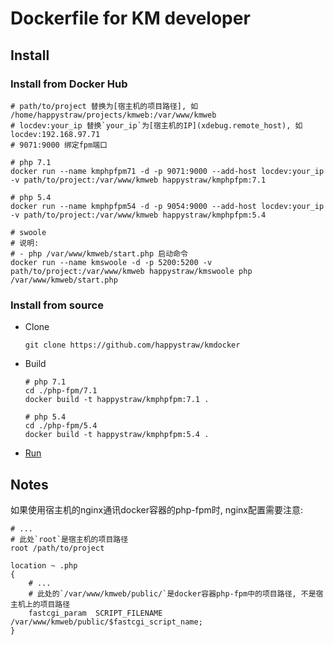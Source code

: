 # Dockerfile for KM developer

## Install

### Install from Docker Hub

```shell
# path/to/project 替换为[宿主机的项目路径], 如 /home/happystraw/projects/kmweb:/var/www/kmweb
# locdev:your_ip 替换`your_ip`为[宿主机的IP](xdebug.remote_host), 如 locdev:192.168.97.71
# 9071:9000 绑定fpm端口

# php 7.1
docker run --name kmphpfpm71 -d -p 9071:9000 --add-host locdev:your_ip -v path/to/project:/var/www/kmweb happystraw/kmphpfpm:7.1

# php 5.4
docker run --name kmphpfpm54 -d -p 9054:9000 --add-host locdev:your_ip -v path/to/project:/var/www/kmweb happystraw/kmphpfpm:5.4

# swoole
# 说明:
# - php /var/www/kmweb/start.php 启动命令
docker run --name kmswoole -d -p 5200:5200 -v path/to/project:/var/www/kmweb happystraw/kmswoole php /var/www/kmweb/start.php
```

### Install from source

* Clone

  ```shell
  git clone https://github.com/happystraw/kmdocker
  ```

* Build

  ```shell
  # php 7.1
  cd ./php-fpm/7.1
  docker build -t happystraw/kmphpfpm:7.1 .

  # php 5.4
  cd ./php-fpm/5.4
  docker build -t happystraw/kmphpfpm:5.4 .
  ```

* [Run](#install-from-docker-hub)

## Notes

如果使用宿主机的nginx通讯docker容器的php-fpm时, nginx配置需要注意:

```shell
# ...
# 此处`root`是宿主机的项目路径
root /path/to/project

location ~ .php
{
    # ...
    # 此处的`/var/www/kmweb/public/`是docker容器php-fpm中的项目路径, 不是宿主机上的项目路径
    fastcgi_param  SCRIPT_FILENAME  /var/www/kmweb/public/$fastcgi_script_name;
}
```